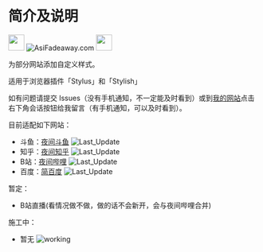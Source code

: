 # 简介及说明

<img src="https://camo.githubusercontent.com/3177a12d6dac9a08032f768208bde1cc65437e2fe48b102969255eb7ff5b7512/68747470733a2f2f7777772e61736966616465617761792e636f6d2f696d616765732f66617669636f6e2e737667" width="32" height="32"> ![AsiFadeaway.com](https://www.asifadeaway.com/imgs/Logo.png) <img src="https://camo.githubusercontent.com/3177a12d6dac9a08032f768208bde1cc65437e2fe48b102969255eb7ff5b7512/68747470733a2f2f7777772e61736966616465617761792e636f6d2f696d616765732f66617669636f6e2e737667" width="32" height="32">

为部分网站添加自定义样式。

适用于浏览器插件「Stylus」和「Stylish」

如有问题请提交 Issues（没有手机通知，不一定能及时看到）或到[我的网站](https://www.asifadeaway.com)点击右下角会话按钮给我留言（有手机通知，可以及时看到）。

目前适配如下网站：

- 斗鱼：[夜间斗鱼](https://userstyles.org/styles/158117/nightmode-for-douyu-com) ![Last_Update](https://img.shields.io/badge/%E6%9C%80%E5%90%8E%E6%9B%B4%E6%96%B0-2021.04.01-blue)
- 知乎：[夜间知乎](https://userstyles.org/styles/160889/nightmode-for-zhihu-com) ![Last_Update](https://img.shields.io/badge/%E6%9C%80%E5%90%8E%E6%9B%B4%E6%96%B0-2021.01.16-blue)
- B站：[夜间哔哩](https://userstyles.org/styles/196283/nightmode-for-bilibili-com) ![Last_Update](https://img.shields.io/badge/%E6%9C%80%E5%90%8E%E6%9B%B4%E6%96%B0-2021.04.08-blue)
- 百度：[简百度](https://userstyles.org/styles/169907/simple-baidu) ![Last_Update](https://img.shields.io/badge/%E6%9C%80%E5%90%8E%E6%9B%B4%E6%96%B0-2021.02.28-blue)

暂定：

- B站直播(看情况做不做，做的话不会新开，会与夜间哔哩合并)

施工中：

- 暂无 ![working](https://img.shields.io/badge/%E6%96%BD%E5%B7%A5%E4%B8%AD-%E6%95%AC%E8%AF%B7%E6%9C%9F%E5%BE%85-brightgreen)

